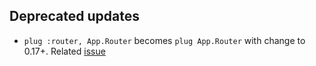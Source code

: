 
Deprecated updates
---

* `plug :router, App.Router` becomes `plug App.Router` with change to 0.17+. 
Related [issue](https://github.com/phoenixframework/phoenix/issues/1142)
